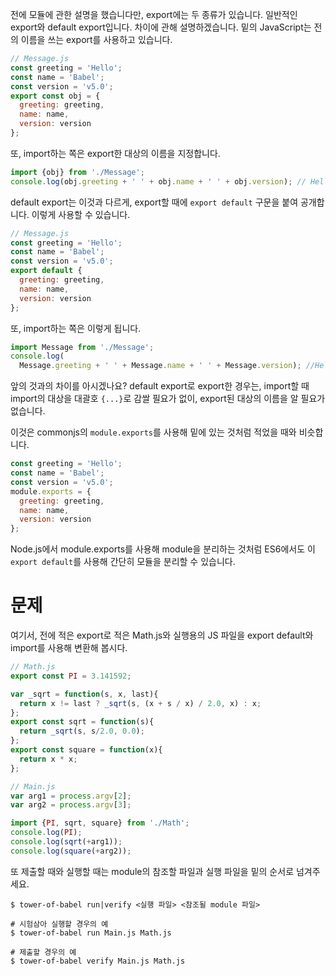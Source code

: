 전에 모듈에 관한 설명을 했습니다만, export에는 두 종류가 있습니다. 일반적인 export와 default export입니다.
차이에 관해 설명하겠습니다. 밑의 JavaScript는 전의 이름을 쓰는 export를 사용하고 있습니다.

```javascript
// Message.js
const greeting = 'Hello';
const name = 'Babel';
const version = 'v5.0';
export const obj = {
  greeting: greeting,
  name: name,
  version: version
};
```

또, import하는 쪽은 export한 대상의 이름을 지정합니다.

```javascript
import {obj} from './Message';
console.log(obj.greeting + ' ' + obj.name + ' ' + obj.version); // Hello Babel v5.0
```

default export는 이것과 다르게, export할 때에 `export default` 구문을 붙여 공개합니다. 이렇게 사용할 수 있습니다.

```javascript
// Message.js
const greeting = 'Hello';
const name = 'Babel';
const version = 'v5.0';
export default {
  greeting: greeting,
  name: name,
  version: version
};
```

또, import하는 쪽은 이렇게 됩니다.

```javascript
import Message from './Message';
console.log(
  Message.greeting + ' ' + Message.name + ' ' + Message.version); //Hello Babel v5.0
```

앞의 것과의 차이를 아시겠나요? default export로 export한 경우는, import할 때 import의 대상을 대괄호 `{...}`로 감쌀 필요가 없이, export된 대상의 이름을 알 필요가 없습니다.

이것은 commonjs의 `module.exports`를 사용해 밑에 있는 것처럼 적었을 때와 비슷합니다.

```javascript
const greeting = 'Hello';
const name = 'Babel';
const version = 'v5.0';
module.exports = {
  greeting: greeting,
  name: name,
  version: version
};
```

Node.js에서 module.exports를 사용해 module을 분리하는  것처럼 ES6에서도 이 `export default`를 사용해 간단히 모듈을 분리할 수 있습니다.

# 문제

여기서, 전에 적은 export로 적은 Math.js와 실행용의 JS 파일을 export default와 import를 사용해 변환해 봅시다.

```javascript
// Math.js
export const PI = 3.141592;

var _sqrt = function(s, x, last){
  return x != last ? _sqrt(s, (x + s / x) / 2.0, x) : x;
};
export const sqrt = function(s){
  return _sqrt(s, s/2.0, 0.0);
};
export const square = function(x){
  return x * x;
};
```

```javascript
// Main.js
var arg1 = process.argv[2];
var arg2 = process.argv[3];

import {PI, sqrt, square} from './Math';
console.log(PI);
console.log(sqrt(+arg1));
console.log(square(+arg2));
```

또 제출할 때와 실행할 때는 module의 참조할 파일과 실행 파일을 밑의 순서로 넘겨주세요.

```
$ tower-of-babel run|verify <실행 파일> <참조될 module 파일>

# 시험삼아 실행할 경우의 예
$ tower-of-babel run Main.js Math.js

# 제출할 경우의 예
$ tower-of-babel verify Main.js Math.js
```
